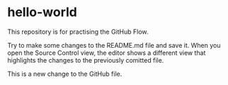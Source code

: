 # hello-world
This repository is for practising the GitHub Flow.

Try to make some changes to the README.md file and save it. When you open the Source Control view, the editor shows a different view that highlights the changes to the previously comitted file.

This is a new change to the GitHub file.
